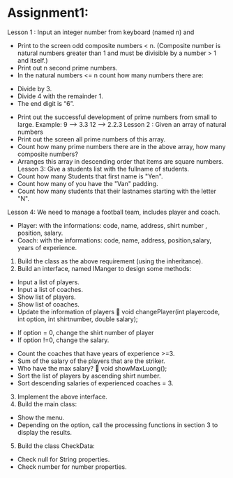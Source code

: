# Assignment1: 
Lesson 1 : Input an integer number from keyboard (named n) and 
-	Print to the screen odd composite numbers < n. (Composite number is natural numbers greater than 1 and must be divisible by a number > 1 and itself.)
-	Print out n second prime numbers.
-    In the natural numbers <= n count how many numbers there are:
 + Divide by 3.
 + Divide 4 with the remainder 1.
 + The end digit is “6”.
-	Print out the successful development of prime numbers from small to large.
Example:	 9 --> 3.3		12 --> 2.2.3
Lesson 2 : Given an array of natural numbers
- Print out the screen all prime numbers of this array.
- Count how many prime numbers there are in the above array, how many composite numbers?
- Arranges this array in descending order that items are square numbers.
Lesson 3: Give a students list with the fullname of students. 
- Count how many Students that first name is "Yen".
- Count how many of you have the "Van" padding.
- Count how many students that  their lastnames starting with the letter "N".

Lesson 4: We need to manage a football team, includes player and coach.
-	Player: with the informations: code, name, address, shirt number , position, salary.
-	Coach: with the informations: code, name, address, position,salary, years of experience.
1. Build the class as the above requirement (using the inheritance).
2. Build an interface, named IManger to design some methods:
-	Input a list of players.
-	Input a list of coaches.
-	Show list of players.
-	Show list of coaches.
-	Update the information of players  void changePlayer(int playercode, int option, int shirtnumber, double salary);
+ If option = 0, change the shirt number of player
+ If option !=0, change the salary.
-	Count the coaches that have years of experience >=3.
-	Sum of the salary of the players that are the striker.
-	Who have the max salary?  void showMaxLuong();
-	Sort the list of players by ascending shirt number.
-	Sort descending salaries of experienced coaches = 3.
3. Implement the above interface.
4. Build the main class:
-	Show the menu.
-	Depending on the option, call the processing functions in section 3 to display the results.
5. Build the class CheckData:
-	Check null for String properties.
-	Check number for number properties.
